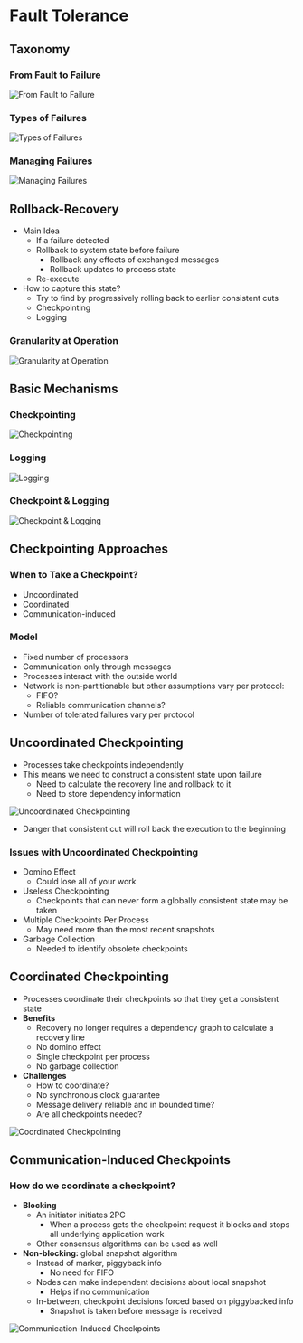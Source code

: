 # Fault Tolerance

## Taxonomy

### From Fault to Failure

![From Fault to Failure](img/from-fault-to-failure.png)

### Types of Failures

![Types of Failures](img/types-of-failures.png)

### Managing Failures

![Managing Failures](img/managing-failures.png)

## Rollback-Recovery

- Main Idea
  - If a failure detected
  - Rollback to system state before failure
    - Rollback any effects of exchanged messages
    - Rollback updates to process state
  - Re-execute
- How to capture this state?
  - Try to find by progressively rolling back to earlier consistent cuts
  - Checkpointing
  - Logging

### Granularity at Operation

![Granularity at Operation](img/granularity-at-operation.png)

## Basic Mechanisms

### Checkpointing

![Checkpointing](img/checkpointing.png)

### Logging

![Logging](img/logging.png)

### Checkpoint & Logging

![Checkpoint & Logging](img/checkpoint-and-logging.png)

## Checkpointing Approaches

### When to Take a Checkpoint?

- Uncoordinated
- Coordinated
- Communication-induced

### Model

- Fixed number of processors
- Communication only through messages
- Processes interact with the outside world
- Network is non-partitionable but other assumptions vary per protocol:
  - FIFO?
  - Reliable communication channels?
- Number of tolerated failures vary per protocol

## Uncoordinated Checkpointing

- Processes take checkpoints independently
- This means we need to construct a consistent state upon failure
  - Need to calculate the recovery line and rollback to it
  - Need to store dependency information

![Uncoordinated Checkpointing](img/uncoordinated-checkpointing.png)

- Danger that consistent cut will roll back the execution to the beginning

### Issues with Uncoordinated Checkpointing

- Domino Effect
  - Could lose all of your work
- Useless Checkpointing
  - Checkpoints that can never form a globally consistent state may be taken
- Multiple Checkpoints Per Process
  - May need more than the most recent snapshots
- Garbage Collection
  - Needed to identify obsolete checkpoints

## Coordinated Checkpointing

- Processes coordinate their checkpoints so that they get a consistent state
- **Benefits**
  - Recovery no longer requires a dependency graph to calculate a recovery line
  - No domino effect
  - Single checkpoint per process
  - No garbage collection
- **Challenges**
  - How to coordinate?
  - No synchronous clock guarantee
  - Message delivery reliable and in bounded time?
  - Are all checkpoints needed?

![Coordinated Checkpointing](img/coordinated-checkpointing.png)

## Communication-Induced Checkpoints

### How do we coordinate a checkpoint?

- **Blocking**
  - An initiator initiates 2PC
    - When a process gets the checkpoint request it blocks and stops all underlying application work
  - Other consensus algorithms can be used as well
- **Non-blocking:** global snapshot algorithm
  - Instead of marker, piggyback info
    - No need for FIFO
  - Nodes can make independent decisions about local snapshot
    - Helps if no communication
  - In-between, checkpoint decisions forced based on piggybacked info
    - Snapshot is taken before message is received

![Communication-Induced Checkpoints](img/communication-induced-checkpoint.png)
